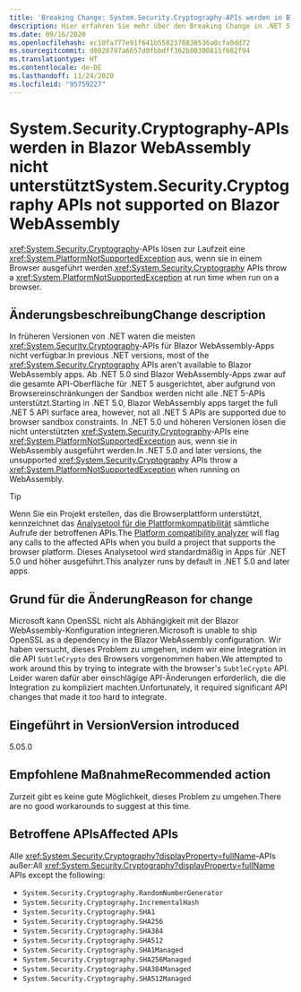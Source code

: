 ```yaml
---
title: 'Breaking Change: System.Security.Cryptography-APIs werden in Blazor WebAssembly nicht unterstützt'
description: Hier erfahren Sie mehr über den Breaking Change in .NET 5.0, durch den Kryptografie-APIs eine Ausnahme auslösen, wenn sie in einem Browser ausgeführt werden.
ms.date: 09/16/2020
ms.openlocfilehash: ec10fa777e91f641b5582378830536a0cfa8dd72
ms.sourcegitcommit: d8020797a6657d0fbbdff362b80300815f682f94
ms.translationtype: HT
ms.contentlocale: de-DE
ms.lasthandoff: 11/24/2020
ms.locfileid: "95759227"
---
```

# <a name="systemsecuritycryptography-apis-not-supported-on-blazor-webassembly"></a><span data-ttu-id="41f1c-103">System.Security.Cryptography-APIs werden in Blazor WebAssembly nicht unterstützt</span><span class="sxs-lookup"><span data-stu-id="41f1c-103">System.Security.Cryptography APIs not supported on Blazor WebAssembly</span></span>

<span data-ttu-id="41f1c-104"><xref:System.Security.Cryptography>-APIs lösen zur Laufzeit eine <xref:System.PlatformNotSupportedException> aus, wenn sie in einem Browser ausgeführt werden.</span><span class="sxs-lookup"><span data-stu-id="41f1c-104"><xref:System.Security.Cryptography> APIs throw a <xref:System.PlatformNotSupportedException> at run time when run on a browser.</span></span>

## <a name="change-description"></a><span data-ttu-id="41f1c-105">Änderungsbeschreibung</span><span class="sxs-lookup"><span data-stu-id="41f1c-105">Change description</span></span>

<span data-ttu-id="41f1c-106">In früheren Versionen von .NET waren die meisten <xref:System.Security.Cryptography>-APIs für Blazor WebAssembly-Apps nicht verfügbar.</span><span class="sxs-lookup"><span data-stu-id="41f1c-106">In previous .NET versions, most of the <xref:System.Security.Cryptography> APIs aren't available to Blazor WebAssembly apps.</span></span> <span data-ttu-id="41f1c-107">Ab .NET 5.0 sind Blazor WebAssembly-Apps zwar auf die gesamte API-Oberfläche für .NET 5 ausgerichtet, aber aufgrund von Browsereinschränkungen der Sandbox werden nicht alle .NET 5-APIs unterstützt.</span><span class="sxs-lookup"><span data-stu-id="41f1c-107">Starting in .NET 5.0, Blazor WebAssembly apps target the full .NET 5 API surface area, however, not all .NET 5 APIs are supported due to browser sandbox constraints.</span></span> <span data-ttu-id="41f1c-108">In .NET 5.0 und höheren Versionen lösen die nicht unterstützten <xref:System.Security.Cryptography>-APIs eine <xref:System.PlatformNotSupportedException> aus, wenn sie in WebAssembly ausgeführt werden.</span><span class="sxs-lookup"><span data-stu-id="41f1c-108">In .NET 5.0 and later versions, the unsupported <xref:System.Security.Cryptography> APIs throw a <xref:System.PlatformNotSupportedException> when running on WebAssembly.</span></span>

> [!TIP]
> <span data-ttu-id="41f1c-109">Wenn Sie ein Projekt erstellen, das die Browserplattform unterstützt, kennzeichnet das [Analysetool für die Plattformkompatibilität](../../code-analysis/5.0/ca1416-platform-compatibility-analyzer.md) sämtliche Aufrufe der betroffenen APIs.</span><span class="sxs-lookup"><span data-stu-id="41f1c-109">The [Platform compatibility analyzer](../../code-analysis/5.0/ca1416-platform-compatibility-analyzer.md) will flag any calls to the affected APIs when you build a project that supports the browser platform.</span></span> <span data-ttu-id="41f1c-110">Dieses Analysetool wird standardmäßig in Apps für .NET 5.0 und höher ausgeführt.</span><span class="sxs-lookup"><span data-stu-id="41f1c-110">This analyzer runs by default in .NET 5.0 and later apps.</span></span>

## <a name="reason-for-change"></a><span data-ttu-id="41f1c-111">Grund für die Änderung</span><span class="sxs-lookup"><span data-stu-id="41f1c-111">Reason for change</span></span>

<span data-ttu-id="41f1c-112">Microsoft kann OpenSSL nicht als Abhängigkeit mit der Blazor WebAssembly-Konfiguration integrieren.</span><span class="sxs-lookup"><span data-stu-id="41f1c-112">Microsoft is unable to ship OpenSSL as a dependency in the Blazor WebAssembly configuration.</span></span> <span data-ttu-id="41f1c-113">Wir haben versucht, dieses Problem zu umgehen, indem wir eine Integration in die API `SubtleCrypto` des Browsers vorgenommen haben.</span><span class="sxs-lookup"><span data-stu-id="41f1c-113">We attempted to work around this by trying to integrate with the browser's `SubtleCrypto` API.</span></span> <span data-ttu-id="41f1c-114">Leider waren dafür aber einschlägige API-Änderungen erforderlich, die die Integration zu kompliziert machten.</span><span class="sxs-lookup"><span data-stu-id="41f1c-114">Unfortunately, it required significant API changes that made it too hard to integrate.</span></span>

## <a name="version-introduced"></a><span data-ttu-id="41f1c-115">Eingeführt in Version</span><span class="sxs-lookup"><span data-stu-id="41f1c-115">Version introduced</span></span>

<span data-ttu-id="41f1c-116">5.0</span><span class="sxs-lookup"><span data-stu-id="41f1c-116">5.0</span></span>

## <a name="recommended-action"></a><span data-ttu-id="41f1c-117">Empfohlene Maßnahme</span><span class="sxs-lookup"><span data-stu-id="41f1c-117">Recommended action</span></span>

<span data-ttu-id="41f1c-118">Zurzeit gibt es keine gute Möglichkeit, dieses Problem zu umgehen.</span><span class="sxs-lookup"><span data-stu-id="41f1c-118">There are no good workarounds to suggest at this time.</span></span>

## <a name="affected-apis"></a><span data-ttu-id="41f1c-119">Betroffene APIs</span><span class="sxs-lookup"><span data-stu-id="41f1c-119">Affected APIs</span></span>

<span data-ttu-id="41f1c-120">Alle <xref:System.Security.Cryptography?displayProperty=fullName>-APIs außer:</span><span class="sxs-lookup"><span data-stu-id="41f1c-120">All <xref:System.Security.Cryptography?displayProperty=fullName> APIs except the following:</span></span>

- `System.Security.Cryptography.RandomNumberGenerator`
- `System.Security.Cryptography.IncrementalHash`
- `System.Security.Cryptography.SHA1`
- `System.Security.Cryptography.SHA256`
- `System.Security.Cryptography.SHA384`
- `System.Security.Cryptography.SHA512`
- `System.Security.Cryptography.SHA1Managed`
- `System.Security.Cryptography.SHA256Managed`
- `System.Security.Cryptography.SHA384Managed`
- `System.Security.Cryptography.SHA512Managed`

<!--

### Affected APIs

- `T:System.Security.Cryptography`

### Category

- ASP.NET Core
- Cryptography

-->
